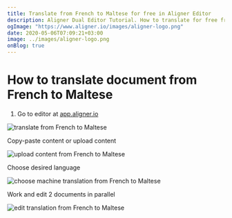 ```yaml
---
title: Translate from French to Maltese for free in Aligner Editor
description: Aligner Dual Editor Tutorial. How to translate for free from French to Maltese. Aligner is multilingual document management platform. 
ogImage: "https://www.aligner.io/images/aligner-logo.png"
date: 2020-05-06T07:09:21+03:00
image: ../images/aligner-logo.png
onBlog: true
---
```


# How to translate document from French to Maltese

1. Go to editor at [app.aligner.io](https://app.aligner.io "Aligner App web page")

![translate from French to Maltese](../aligner-blank-editor.png "translate from French to Maltese")

Copy-paste content or upload content

![upload content from French to Maltese](../aligner-uploaded-document.png "upload content from French to Maltese")

Choose desired language

![choose machine translation from French to Maltese](../aligner-language-dropdown.png "choose machine translation from French to Maltese")

Work and edit 2 documents in parallel

![edit translation from French to Maltese](../aligner-double-sitded-editor.png "edit translation from French to Maltese")

